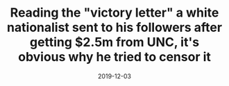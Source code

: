 ---
title: "Reading the \"victory letter\" a white nationalist sent to his followers after getting $2.5m from UNC, it's obvious why he tried to censor it"
date: 2019-12-03
link: https://boingboing.net/2019/12/03/longwinded-confession.html
source: BoingBoing
tags:
 - victoryletter
 - tgd
 - stone
 - ncscv
 - shanahan
cases:
 - dmca
 - shamsettlement
---